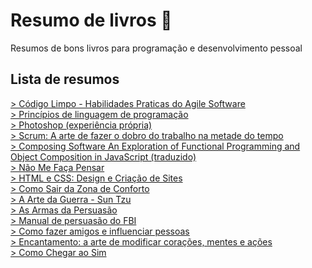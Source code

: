 # Resumo de livros :open_book:
Resumos de bons livros para programação e desenvolvimento pessoal
## Lista de resumos
<a href="https://github.com/leostella97/resumolivros/tree/main/C%C3%B3digo%20Limpo%20-%20Habilidades%20Praticas%20do%20Agile%20Software#c%C3%B3digo-limpo---habilidades-praticas-do-agile-software">> Código Limpo - Habilidades Praticas do Agile Software</a>
<br>
<a href="https://github.com/leostella97/resumolivros/tree/main/Princ%C3%ADpios%20de%20linguagem%20de%20programa%C3%A7%C3%A3o">> Princípios de linguagem de programação</a>
<br>
<a href="https://github.com/leostella97/resumolivros/tree/main/Photoshop%20(experi%C3%AAncia%20pr%C3%B3pria)">> Photoshop (experiência própria)</a>
<br>
<a href="https://github.com/leostella97/resumolivros/tree/main/Scrum%20A%20arte%20de%20fazer%20o%20dobro%20do%20trabalho%20na%20metade%20do%20tempo">> Scrum: A arte de fazer o dobro do trabalho na metade do tempo
</a>
<br>
<a href="https://github.com/leostella97/resumolivros/tree/main/Composing%20Software%20An%20Exploration%20of%20Functional%20Programming%20and%20Object%20Composition%20in%20JavaScript%20(traduzido)">> Composing Software An Exploration of Functional Programming and Object Composition in JavaScript (traduzido)</a>
<br>
<a href="https://github.com/leostella97/resumolivros/tree/main/N%C3%A3o%20Me%20Fa%C3%A7a%20Pensar">> Não Me Faça Pensar</a>
<br>
<a href="https://github.com/leostella97/resumolivros/tree/main/HTML%20e%20CSS%20Design%20e%20Cria%C3%A7%C3%A3o%20de%20Sites">> HTML e CSS: Design e Criação de Sites</a>
<br>
<a href="https://github.com/leostella97/resumolivros/tree/main/Como%20Sair%20da%20Zona%20de%20Conforto">> Como Sair da Zona de Conforto</a>
<br>
<a href="https://github.com/leostella97/resumolivros/tree/main/A%20Arte%20da%20Guerra%20-%20Sun%20Tzu">> A Arte da Guerra - Sun Tzu</a>
<br>
<a href="https://github.com/leostella97/resumolivros/tree/main/As%20Armas%20da%20Persuas%C3%A3o">> As Armas da Persuasão</a>
<br>
<a href="https://github.com/leostella97/resumolivros/tree/main/Manual%20de%20persuas%C3%A3o%20do%20FBI">> Manual de persuasão do FBI</a>
<br>
<a href="https://github.com/leostella97/resumolivros/tree/main/Como%20fazer%20amigos%20e%20influenciar%20pessoas">> Como fazer amigos e influenciar pessoas</a>
<br>
<a href="https://github.com/leostella97/resumolivros/tree/main/Encantamento%20a%20arte%20de%20modificar%20cora%C3%A7%C3%B5es%2C%20mentes%20e%20a%C3%A7%C3%B5es">> Encantamento: a arte de modificar corações, mentes e ações</a>
<br>
<a href="https://github.com/leostella97/resumolivros/tree/main/Como%20Chegar%20ao%20Sim">> Como Chegar ao Sim</a>